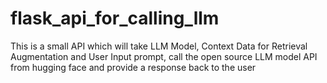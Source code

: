 # flask_api_for_calling_llm
This is a small API which will take LLM Model, Context Data for Retrieval Augmentation and User Input prompt, call the open source LLM model API from hugging face and provide a response back to the user
